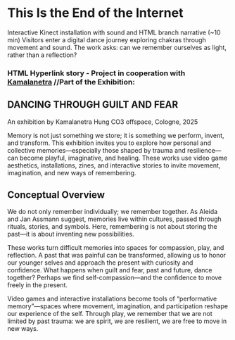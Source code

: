 
# This Is the End of the Internet

Interactive Kinect installation with sound and HTML branch narrative (~10 min)
Visitors enter a digital dance journey exploring chakras through movement and
sound. The work asks: can we remember ourselves as light, rather than a
reflection?

### HTML Hyperlink story - Project in cooperation with [Kamalanetra](https://www.kamalanetrahung.com/) //Part of the Exhibition:

## DANCING THROUGH GUILT AND FEAR
An exhibition by Kamalanetra Hung
CO3 offspace, Cologne, 2025

Memory is not just something we store; it is something we perform, invent, and
transform. This exhibition invites you to explore how personal and collective
memories—especially those shaped by trauma and resilience—can become
playful, imaginative, and healing. These works use video game aesthetics,
installations, zines, and interactive stories to invite movement, imagination, and
new ways of remembering.

## Conceptual Overview 

We do not only remember individually; we remember together. As Aleida and
Jan Assmann suggest, memories live within cultures, passed through rituals,
stories, and symbols. Here, remembering is not about storing the past—it is
about inventing new possibilities.

These works turn difficult memories into spaces for compassion, play, and
reflection. A past that was painful can be transformed, allowing us to honor our
younger selves and approach the present with curiosity and confidence. What
happens when guilt and fear, past and future, dance together? Perhaps we find
self-compassion—and the confidence to move freely in the present.

Video games and interactive installations become tools of “performative
memory”—spaces where movement, imagination, and participation reshape our
experience of the self. Through play, we remember that we are not limited by
past trauma: we are spirit, we are resilient, we are free to move in new ways.
